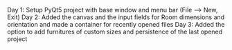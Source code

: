 Day 1: Setup PyQt5 project with base window and menu bar (File --> New, Exit)
Day 2: Added the canvas and the input fields for Room dimensions and orientation and made a container for recently opened files
Day 3: Added the option to add furnitures of custom sizes and persistence of the last opened project
